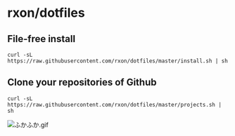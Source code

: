 # rxon/dotfiles

## File-free install

```
curl -sL https://raw.githubusercontent.com/rxon/dotfiles/master/install.sh | sh
```

## Clone your repositories of Github

```
curl -sL https://raw.githubusercontent.com/rxon/dotfiles/master/projects.sh | sh
```

![ふかふか.gif](https://lh3.googleusercontent.com/IgP9QNGrTR2qZrFVkYEM00UC9AcA5E1MgsoroCSzjcGeWC3i2UTGeiUnY6qmRQwxvvivdaXh7jgBJ90x8oxk3G-zaIZEp7FkWtj92wTONuiIAtiTNAFrnrSUVg-6VTgqzcck5SnEgI8p0hgZe0rMNITiF6WX1_Xk5tbKagdp1KxIICRhrLktyINPuK-44qc1g_TYDaIbhjc3rtIcMpfUiEDERKWUUh3m9aQbKLg-C-FohhaRYN_DZ9DUSV-FZz6TTe4W0iZ_3vDNBTYRcfeQ9ZOkPj7a69fA7bT-bIbg9PiW_GeDe-jAui8hOzoXAQDjAllw3ugcQKVAve4jBUqdRjtquGak3b93v7xH_kftN9UDkqFxbATYl3YGuL0nZVr7qNfVAyLiZvfDTtXre9RFDYWTio8ViBrzquAzKbVsVgH8USNKoHUbbXGNMcixEd90KXebOJVZxttcxDgWDwRIc2TEtKJosSQlMTpm-vHc1qYMcGXIXPx7wdcv-vUnCtLom9MCkVlv7QT0k2dULKj0gD80OLTa6gcHKiU0ELmFhE8BQzbjCTDvAbUgiaN2zE3krj4_EvulbKKZ-IAP6hkjRt4A8UDTAzWgEKCJFcVaXodVEa38=w960-h540-no)
